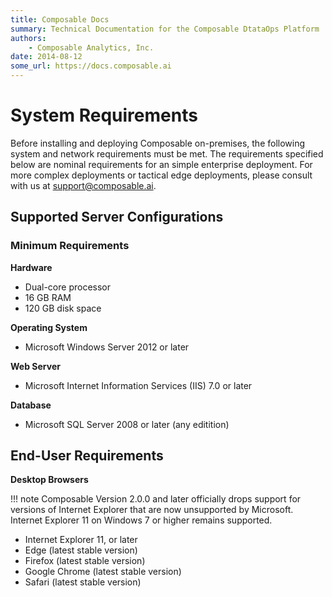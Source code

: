 ```yaml
---
title: Composable Docs
summary: Technical Documentation for the Composable DtataOps Platform
authors:
    - Composable Analytics, Inc.
date: 2014-08-12
some_url: https://docs.composable.ai
---
```


# System Requirements

Before installing and deploying Composable on-premises, the following system and network requirements must be met. The requirements specified below are nominal requirements for an simple enterprise deployment. For more complex deployments or tactical edge deployments, please consult with us at [support@composable.ai](mailto:support@composable.ai).

## Supported Server Configurations

### Minimum Requirements

**Hardware**

- Dual-core processor
- 16 GB RAM
- 120 GB disk space

**Operating System**

- Microsoft Windows Server 2012 or later

**Web Server**

- Microsoft Internet Information Services (IIS) 7.0 or later

**Database**

- Microsoft SQL Server 2008 or later (any editition)

## End-User Requirements

**Desktop Browsers**

!!! note
    Composable Version 2.0.0 and later officially drops support for versions of Internet Explorer that are now unsupported by Microsoft. Internet Explorer 11 on Windows 7 or higher remains supported.

- Internet Explorer 11, or later
- Edge (latest stable version)
- Firefox (latest stable version)
- Google Chrome (latest stable version)
- Safari (latest stable version)